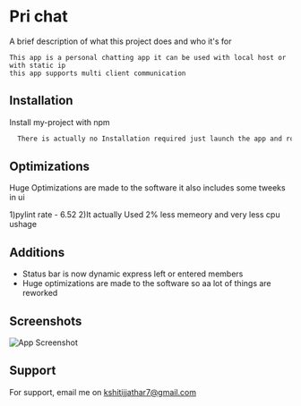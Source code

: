 
# Pri chat

A brief description of what this project does and who it's for

    This app is a personal chatting app it can be used with local host or with static ip 
    this app supports multi client communication

## Installation

Install my-project with npm

```bash
  There is actually no Installation required just launch the app and rock
```

## Optimizations

Huge Optimizations are made to the software it also includes some tweeks in ui 

1)pylint rate - 6.52
2)It actually Used 2% less memeory and very less cpu ushage
## Additions

- Status bar is now dynamic express left or entered members
- Huge optimizations are made to the software so aa lot of things are reworked




## Screenshots

![App Screenshot](https://via.placeholder.com/468x300?text=App+Screenshot+Here)

  
## Support

For support, email me on kshitijjathar7@gmail.com

  
